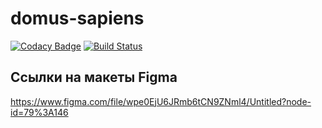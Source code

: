 # domus-sapiens

[![Codacy Badge](https://api.codacy.com/project/badge/Grade/ec875e12b37341929258c6269cb3d14c)](https://app.codacy.com/gh/NikolaySavenko/domus-sapiens?utm_source=github.com&utm_medium=referral&utm_content=NikolaySavenko/domus-sapiens&utm_campaign=Badge_Grade_Settings)
[![Build Status](https://github.com/NikolaySavenko/domus-sapiens/actions/workflows/build-backend-services.yml/badge.svg?branch=master)](https://github.com/NikolaySavenko/domus-sapiens/actions/workflows/build-backend-services.yml)

## Ссылки на макеты Figma
https://www.figma.com/file/wpe0EjU6JRmb6tCN9ZNml4/Untitled?node-id=79%3A146
